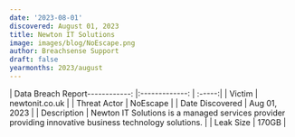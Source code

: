 ```yaml
---
date: '2023-08-01'
discovered: August 01, 2023
title: Newton IT Solutions
image: images/blog/NoEscape.png
author: Breachsense Support
draft: false
yearmonths: 2023/august
---
```


| Data Breach Report------------:     |:-------------:    | :-----:|
| Victim      | newtonit.co.uk      | 
| Threat Actor      |  NoEscape     | 
| Date Discovered      | Aug 01, 2023      | 
| Description      | Newton IT Solutions is a managed services provider providing innovative business technology solutions.      | 
| Leak Size      | 170GB      | 

